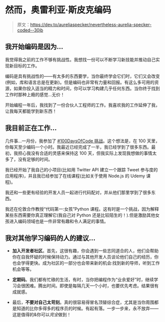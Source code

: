 # 然而，奥雷利亚·斯皮克编码

> 原文：<https://dev.to/aureliaspecker/nevertheless-aurelia-specker-coded--30jb>

## 我开始编码是因为...

我觉得我之前的工作不够有挑战性。我想找一份可以不断学习新技能并推动自己实现新目标的工作。

编码是具有挑战性的——有太多的东西要学，当你最终学会它们时，它们又会改变(例如，库和语言总是在更新)。但是编码也非常有力量和回报。有这么多可用的资源，如果你投入适当的精力和时间，你可以学习构建几乎任何东西。当你终于找到工作时那种上瘾的感觉...无价！

开始编程一年后，我找到了一份合伙人工程师的工作。我喜欢我的工作延伸了我，让我每天都能学到新东西！

## 我目前正在工作...

几件事...一月份，我参加了 [#100DaysOfCode 挑战](https://twitter.com/AureliaSpecker/status/1077196955514818560)。这个想法是，在 100 天里，你每天至少编码一个小时。我最近已经完成了一半，我已经学到了很多东西。最初，我担心我没有合适的灵感来保持这 100 天，但我实际上发现我想做的事情太多了，没有足够的时间。

我已经开始了我自己的小项目(比如用 Twitter API 建立一个跟踪 Tweet 参与度的应用程序)，并且我已经参加了在线课程(比如关于使用 Node.js 的 Udemy 课程)。

我还和一些更有经验的开发人员一起进行代码配对，并从他们那里学到了很多东西。

我还在伦敦合作教授“代码第一:女孩”Python 课程。这有时是一个挑战，因为解释某些东西需要你真正理解它(我自己对 Python 还是比较陌生的！).但是激励其他女孩进入编码领域也是一件非常有趣和令人满足的事情。

## 我对其他学习编码的人的建议...

*   **加入开发者社区**。首先，这很有趣，你会遇到一些志同道合的人，他们会帮助你在自我怀疑的时候保持动力。通过与其他开发人员谈论他们自己的经历，你也会学得更快。成为社区的一部分也会带来新的机会:找到新的导师，听到工作机会等等。

*   **定期码**。我们都有忙碌的生活，有时，当你把编程作为“业余爱好”时，继续学习会很困难。腾出时间。即使是每隔几天一个小时，也要优先考虑。结果很有成就感。

*   最后，**不要对自己太苛刻**。真的很容易得冒名顶替综合症，尤其是当你周围都是知道的比你多得多的程序员的时候。有起有落。一步一步来，永不放弃——这是值得的&你可以*完全*做到！